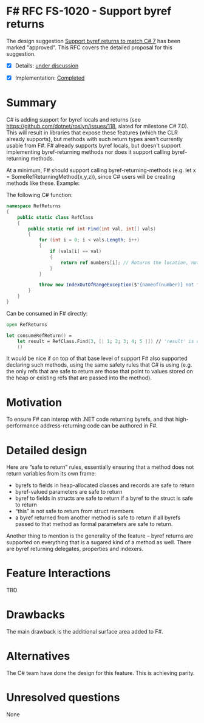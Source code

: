 # F# RFC FS-1020 - Support byref returns

The design suggestion [Support byref returns to match C# 7](https://fslang.uservoice.com/forums/245727-f-language/suggestions/11125137-expand-support-for-byref-to-match-c-7) has been marked "approved".
This RFC covers the detailed proposal for this suggestion.

* [x] Details: [under discussion](https://github.com/fsharp/FSharpLangDesign/issues/115)
* [x] Implementation: [Completed](https://github.com/Microsoft/visualfsharp/pull/1367)


# Summary
[summary]: #summary

C# is adding support for byref locals and returns (see https://github.com/dotnet/roslyn/issues/118, slated for milestone C# 7.0). This will result in libraries that expose these features (which the CLR already supports), but methods with such return types aren't currently usable from F#. F# already supports byref locals, but doesn't support implementing byref-returning methods nor does it support calling byref-returning methods.

At a minimum, F# should support calling byref-returning-methods (e.g. let x = SomeRefReturningMethod(x,y,z)), since C# users will be creating methods like these.  Example:

The following C# function:

```cs
namespace RefReturns
{
    public static class RefClass
    {
        public static ref int Find(int val, int[] vals)
        {
            for (int i = 0; i < vals.Length; i++)
            {
                if (vals[i] == val)
                {
                    return ref numbers[i]; // Returns the location, not the value
                }
            }

            throw new IndexOutOfRangeException($"{nameof(number)} not found");
        }
    }
}
```

Can be consumed in F# directly:

```fsharp
open RefReturns

let consumeRefReturn() =
    let result = RefClass.Find(3, [| 1; 2; 3; 4; 5 |]) // 'result' is of type 'byref<int>'.
    ()
```

It would be nice if on top of that base level of support F# also supported declaring such methods, using the same safety rules that C# is using (e.g. the only refs that are safe to return are those that point to values stored on the heap or existing refs that are passed into the method).


# Motivation
[motivation]: #motivation

To ensure F# can interop with .NET code returning byrefs, and that high-performance address-returning code can be authored in F#.

# Detailed design
[design]: #detailed-design

Here are “safe to return” rules, essentially ensuring that a method does not return variables from its own frame:
 
* byrefs to fields in heap-allocated classes and records are safe to return
* byref-valued parameters are safe to return
* byref to fields in structs are safe to return if a byref to the struct is safe to return
* “this” is not safe to return from struct members
* a byref returned from another method is safe to return if all byrefs passed to that method as formal parameters are safe to return. 

Another thing to mention is the generality of the feature – byref returns are supported on everything that is a sugared kind of a method as well. There are byref returning delegates, properties and indexers. 


# Feature Interactions

TBD

# Drawbacks
[drawbacks]: #drawbacks

The main drawback is the additional surface area added to F#.

# Alternatives
[alternatives]: #alternatives

The C# team have done the design for this feature.  This is achieving parity.

# Unresolved questions
[unresolved]: #unresolved-questions

None
